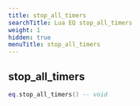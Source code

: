 ```yaml
---
title: stop_all_timers
searchTitle: Lua EQ stop_all_timers
weight: 1
hidden: true
menuTitle: stop_all_timers
---
```

## stop_all_timers
```lua
eq.stop_all_timers() -- void
```